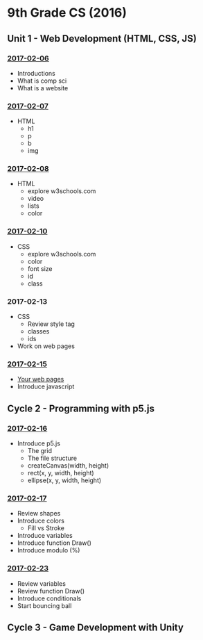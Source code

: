 # 9th Grade CS (2016)

## Unit 1 - Web Development (HTML, CSS, JS)

### [2017-02-06](Classwork/2017-02-06)
* Introductions
* What is comp sci
* What is a website

### [2017-02-07](Classwork/2017-02-07)
* HTML
  * h1
  * p
  * b
  * img

### [2017-02-08](Classwork/2017-02-08)
* HTML
  * explore w3schools.com
  * video
  * lists
  * color

### [2017-02-10](Classwork/2017-02-10)
* CSS
  * explore w3schools.com
  * color
  * font size
  * id
  * class

### 2017-02-13
* CSS
  * Review style tag
  * classes
  * ids
* Work on web pages

### [2017-02-15](Classwork/2017-02-15)
* [Your web pages](https://lminsky.github.io/9th-Grade-CS/2016-2017_q3/student_html/)
* Introduce javascript

## Cycle 2 - Programming with p5.js

### [2017-02-16](Classwork/2017-02-16)
* Introduce p5.js
  * The grid
  * The file structure
  * createCanvas(width, height)
  * rect(x, y, width, height)
  * ellipse(x, y, width, height)

### [2017-02-17](Classwork/2017-02-17)
* Review shapes
* Introduce colors
  * Fill vs Stroke
* Introduce variables
* Introduce function Draw()
* Introduce modulo (%)


### [2017-02-23](Classwork/2017-02-23)
* Review variables
* Review function Draw()
* Introduce conditionals
* Start bouncing ball

## Cycle 3 - Game Development with Unity